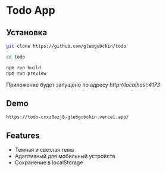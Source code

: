 
# Todo App


## Установка

```bash
git clone https://github.com/glebgubckin/todo
```
```bash
cd todo
```
```bash
npm run build
npm run preview
```
Приложение будет запущено по адресу *http://localhost:4173*
## Demo

```
https://todo-cxxz0azj8-glebgubckin.vercel.app/
```


## Features

- Темная и светлая тема
- Адаптивный для мобильный устройств
- Сохранение в localStorage
